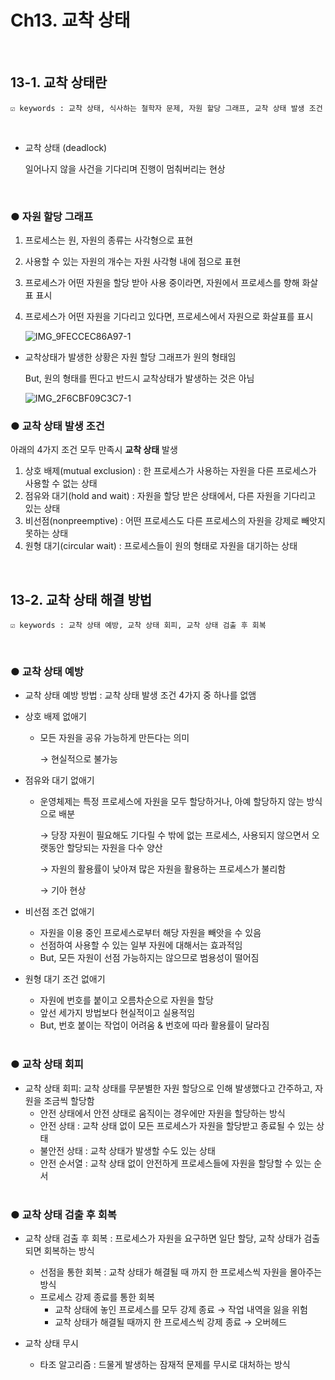 # Ch13. 교착 상태

&nbsp;
## 13-1. 교착 상태란
    ☑️ keywords : 교착 상태, 식사하는 철학자 문제, 자원 할당 그래프, 교착 상태 발생 조건
<br>

- 교착 상태 (deadlock)
    
    일어나지 않을 사건을 기다리며 진행이 멈춰버리는 현상
<br>

### ● 자원 할당 그래프

1. 프로세스는 원, 자원의 종류는 사각형으로 표현
2. 사용할 수 있는 자원의 개수는 자원 사각형 내에 점으로 표현
3. 프로세스가 어떤 자원을 할당 받아 사용 중이라면, 자원에서 프로세스를 향해 화살표 표시
4. 프로세스가 어떤 자원을 기다리고 있다면, 프로세스에서 자원으로 화살표를 표시
    
    ![IMG_9FECCEC86A97-1](https://github.com/aivle33-dev-study/cs-study/assets/90406411/7be5a8a1-058f-4eeb-b8fb-381dced38f7e)
    <br>
    
- 교착상태가 발생한 상황은 자원 할당 그래프가 원의 형태임
    
    But, 원의 형태를 띈다고 반드시 교착상태가 발생하는 것은 아님
    
    ![IMG_2F6CBF09C3C7-1](https://github.com/aivle33-dev-study/cs-study/assets/90406411/58c81282-5ffe-420d-bec3-4b938bb5c9dd)
    <br>

### ● 교착 상태 발생 조건

아래의 4가지 조건 모두 만족시 **교착 상태** 발생

1. 상호 배제(mutual exclusion) : 한 프로세스가 사용하는 자원을 다른 프로세스가 사용할 수 없는 상태
2. 점유와 대기(hold and wait) : 자원을 할당 받은 상태에서, 다른 자원을 기다리고 있는 상태
3. 비선점(nonpreemptive) : 어떤 프로세스도 다른 프로세스의 자원을 강제로 빼앗지 못하는 상태
4. 원형 대기(circular wait) : 프로세스들이 원의 형태로 자원을 대기하는 상태

&nbsp;
## 13-2. **교착 상태 해결 방법**

    ☑️ keywords : 교착 상태 예방, 교착 상태 회피, 교착 상태 검출 후 회복
<br>

### ● 교착 상태 예방

- 교착 상태 예방 방법 : 교착 상태 발생 조건 4가지 중 하나를 없앰

- 상호 배제 없애기
    - 모든 자원을 공유 가능하게 만든다는 의미
        
        → 현실적으로 불가능
        
- 점유와 대기 없애기
    - 운영체제는 특정 프로세스에 자원을 모두 할당하거나, 아예 할당하지 않는 방식으로 배분
        
        → 당장 자원이 필요해도 기다릴 수 밖에 없는 프로세스, 사용되지 않으면서 오랫동안 할당되는 자원을 다수 양산
        
        → 자원의 활용률이 낮아져 많은 자원을 활용하는 프로세스가 불리함
        
        → 기아 현상
        
- 비선점 조건 없애기
    - 자원을 이용 중인 프로세스로부터 해당 자원을 빼앗을 수 있음
    - 선점하여 사용할 수 있는 일부 자원에 대해서는 효과적임
    - But, 모든 자원이 선점 가능하지는 않으므로 범용성이 떨어짐
    
- 원형 대기 조건 없애기
    - 자원에 번호를 붙이고 오름차순으로 자원을 할당
    - 앞선 세가지 방법보다 현실적이고 실용적임
    - But, 번호 붙이는 작업이 어려움 & 번호에 따라 활용률이 달라짐
    <br>

### ● 교착 상태 회피

- 교착 상태 회피: 교착 상태를 무분별한 자원 할당으로 인해 발생했다고 간주하고, 자원을 조금씩 할당함
    - 안전 상태에서 안전 상태로 움직이는 경우에만 자원을 할당하는 방식
    - 안전 상태 : 교착 상태 없이 모든 프로세스가 자원을 할당받고 종료될 수 있는 상태
    - 불안전 상태 : 교착 상태가 발생할 수도 있는 상태
    - 안전 순서열 : 교착 상태 없이 안전하게 프로세스들에 자원을 할당할 수 있는 순서
    <br>

### ● 교착 상태 검출 후 회복

- 교착 상태 검출 후 회복 : 프로세스가 자원을 요구하면 일단 할당, 교착 상태가 검출되면 회복하는 방식
    - 선점을 통한 회복 : 교착 상태가 해결될 때 까지 한 프로세스씩 자원을 몰아주는 방식
    - 프로세스 강제 종료를 통한 회복
        - 교착 상태에 놓인 프로세스를 모두 강제 종료 → 작업 내역을 잃을 위험
        - 교착 상태가 해결될 때까지 한 프로세스씩 강제 종료 → 오버헤드

- 교착 상태 무시
    - 타조 알고리즘 : 드물게 발생하는 잠재적 문제를 무시로 대처하는 방식
